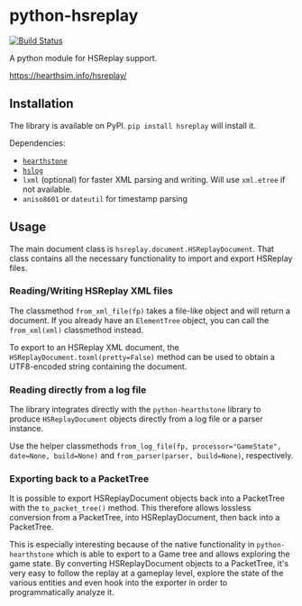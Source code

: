 # python-hsreplay
[![Build Status](https://api.travis-ci.org/HearthSim/HSReplay.svg?branch=master)](https://travis-ci.org/HearthSim/HSReplay)

A python module for HSReplay support.

<https://hearthsim.info/hsreplay/>


## Installation

The library is available on PyPI. `pip install hsreplay` will install it.

Dependencies:

* [`hearthstone`](https://github.com/HearthSim/python-hearthstone)
* [`hslog`](https://github.com/HearthSim/python-hslog)
* `lxml` (optional) for faster XML parsing and writing. Will use `xml.etree` if not available.
* `aniso8601` or `dateutil` for timestamp parsing


## Usage

The main document class is `hsreplay.document.HSReplayDocument`.
That class contains all the necessary functionality to import and export HSReplay files.


### Reading/Writing HSReplay XML files

The classmethod `from_xml_file(fp)` takes a file-like object and will return a document.
If you already have an `ElementTree` object, you can call the `from_xml(xml)` classmethod instead.

To export to an HSReplay XML document, the `HSReplayDocument.toxml(pretty=False)` method can be
used to obtain a UTF8-encoded string containing the document.


### Reading directly from a log file

The library integrates directly with the `python-hearthstone` library to produce `HSReplayDocument`
objects directly from a log file or a parser instance.

Use the helper classmethods `from_log_file(fp, processor="GameState", date=None, build=None)` and
`from_parser(parser, build=None)`, respectively.


### Exporting back to a PacketTree

It is possible to export HSReplayDocument objects back into a PacketTree with the `to_packet_tree()`
method. This therefore allows lossless conversion from a PacketTree, into HSReplayDocument, then
back into a PacketTree.

This is especially interesting because of the native functionality in `python-hearthstone` which is
able to export to a Game tree and allows exploring the game state. By converting HSReplayDocument
objects to a PacketTree, it's very easy to follow the replay at a gameplay level, explore the state
of the various entities and even hook into the exporter in order to programmatically analyze it.
